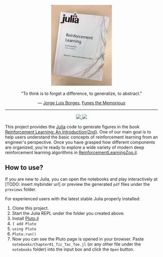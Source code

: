 <div align="center"> 
<a href="http://incompleteideas.net/book/the-book-2nd.html">
<img src="RLIntro2Cover-min.jpg" alt="RLIntro2Cover-min.jpg" title="RLIntro" width="200"/> 
</a>
<p> "To think is to forget a difference, to generalize, to abstract."</p>
<p>― <a href="https://en.wikipedia.org/wiki/Jorge_Luis_Borges">Jorge Luis Borges</a>, <a href="https://en.wikipedia.org/wiki/Funes_the_Memorious">Funes the Memorious</a></p>
</div>

<hr>

<p align="center">
    <a href="https://github.com/JuliaReinforcementLearning/ReinforcementLearning.jl">
        <img src="https://img.shields.io/badge/powered%20by-ReinforcementLearning.jl-brightgreen">
    </a>
    <a href="https://mybinder.org/v2/gh/JuliaReinforcementLearning/ReinforcementLearningAnIntroduction.jl/master">
        <img src="https://mybinder.org/badge_logo.svg">
    </a>
</p>

This project provides the [Julia](https://www.julialang.org/) code to generate figures in the book
[Reinforcement Learning: An
Introduction(2nd)](http://incompleteideas.net/book/the-book-2nd.html). One of
our main goal is to help users understand the basic concepts of reinforcement
learning from an engineer's perspective. Once you have grasped how different
components are organized, you're ready to explore a wide variety of modern deep
reinforcement learning algorithms in [ReinforcementLearningZoo.jl](https://github.com/JuliaReinforcementLearning/ReinforcementLearningZoo.jl).

## How to use?

If you are new to Julia, you can open the notebooks and play interactively at
[TODO: insert mybinder url] or preview the generated `pdf` files under the
`previews` folder.

For experienced users with the latest stable Julia properly installed:

1. Clone this project.
1. Start the Julia REPL under the folder you created above.
1. Install [Pluto.jl](https://github.com/fonsp/Pluto.jl)
  1. `] add Pluto`
  1. `using Pluto`
  1. `Pluto.run()`
1. Now you can see the Pluto page is opened in your browser. Paste
   `notebooks/Chapter01_Tic_Tac_Toe.jl` (or any other file under the `notebooks` folder) into
   the input box and click the `Open` button.
